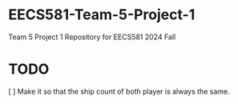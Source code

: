 # EECS581-Team-5-Project-1
Team 5 Project 1 Repository for EECS581 2024 Fall 

# TODO
[ ] Make it so that the ship count of both player is always the same.